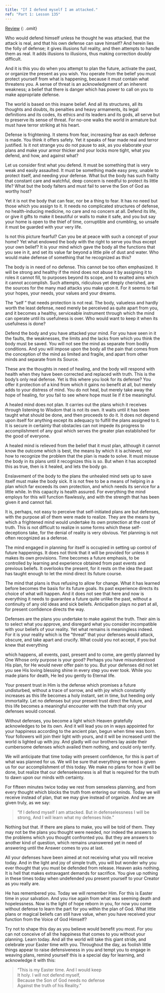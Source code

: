 ```yaml
---
title: "If I defend myself I am attacked."
ref: "Part 1: Lesson 135"
---
```


<a class="hide-review" href="/acim/workbook/l148/#l135">Review</a>
{: .omit}

Who would defend himself unless he thought he was attacked, that the
attack is real, and that his own defense can save himself? And herein
lies the folly of defense; it gives illusions full reality, and then
attempts to handle them as real. It adds illusions to illusions, thus
making correction doubly difficult.

And it is this you do when you attempt to plan the future, activate the
past, or organize the present as you wish. You operate from the belief
you must protect yourself from what is happening, because it must
contain what threatens you. A sense of threat is an acknowledgment of an
inherent weakness; a belief that there is danger which has power to call
on you to make appropriate defense.

The world is based on this insane belief. And all its structures, all
its thoughts and doubts, its penalties and heavy armaments, its legal
definitions and its codes, its ethics and its leaders and its gods, all
serve but to preserve its sense of threat. For no-one walks the world in
armature but must have terror striking at his heart.

Defense is frightening. It stems from fear, increasing fear as each
defense is made. You think it offers safety. Yet it speaks of fear made
real and terror justified. Is it not strange you do not pause to ask, as
you elaborate your plans and make your armor thicker and your locks more
tight, what you defend, and how, and against what?

Let us consider first what you defend. It must be something that is very
weak and easily assaulted. It must be something made easy prey, unable
to protect itself, and needing your defense. What but the body has such
frailty that constant care and watchful, deep concern is needful to
protect its little life? What but the body falters and must fail to
serve the Son of God as worthy host?

Yet it is not the body that can fear, nor be a thing to fear. It has no
need but those which you assign to it. It needs no complicated
structures of defense, no health-inducing medicine, no care and no
concern at all. Defend its life, or give it gifts to make it beautiful
or walls to make it safe, and you but say your home is open to the thief
of time, corruptible and crumbling, so unsafe it must be guarded
with your very life.

Is not this picture fearful? Can you be at peace with such a concept of
your home? Yet what endowed the body with the right to serve you thus
except your own belief? It is your mind which gave the body all the
functions that you see in it, and set its value far beyond a little pile
of dust and water. Who would make defense of something that he
recognized as this?

The body is in need of no defense. This cannot be too often emphasized.
It will be strong and healthy if the mind does not abuse it by assigning
it to roles it cannot fill, to purposes beyond its scope, and to exalted
aims which it cannot accomplish. Such attempts, ridiculous yet deeply
cherished, are the sources for the many mad attacks you make upon it.
For it seems to fail your hopes, your needs, your values and your
dreams.

The “self ” that needs protection is not real. The body, valueless and
hardly worth the least defense, need merely be perceived as quite apart
from you, and it becomes a healthy, serviceable instrument through which
the mind can operate until its usefulness is over. Who would want to keep
it when its usefulness is done?

Defend the body and you have attacked your mind. For you have seen in it
the faults, the weaknesses, the limits and the lacks from which you
think the body must be saved. You will not see the mind as separate from
bodily conditions. And you will impose upon the body all the pain that
comes from the conception of the mind as limited and fragile, and apart
from other minds and separate from its Source.

These are the thoughts in need of healing, and the body will respond
with health when they have been corrected and replaced with truth. This
is the body’s only real defense. Yet is this where you look for its
defense? You offer it protection of a kind from which it gains no
benefit at all, but merely adds to your distress of mind. You do not
heal, but merely take away the hope of healing, for you fail to see
where hope must lie if it be meaningful.

A healed mind does not plan. It carries out the plans which it receives
through listening to Wisdom that is not its own. It waits until it has
been taught what should be done, and then proceeds to do it. It does not
depend upon itself for anything except its adequacy to fulfill the plans
assigned to it. It is secure in certainty that obstacles
can not impede its progress to accomplishment of any goal which serves
the greater plan established for the good of everyone.

A healed mind is relieved from the belief that it must plan, although it
cannot know the outcome which is best, the means by which it is
achieved, nor how to recognize the problem that the plan is made to
solve. It must misuse the body in its plans until it recognizes this is
so. But when it has accepted this as true, then is it healed, and lets
the body go.

Enslavement of the body to the plans the unhealed mind sets up to save
itself must make the body sick. It is not free to be a means of helping
in a plan which far exceeds its own protection, and which needs its
service for a little while. In this capacity is health assured. For
everything the mind employs for this will function flawlessly, and with
the strength that has been given it and cannot fail.

It is, perhaps, not easy to perceive that self-initiated plans are but
defenses, with the purpose all of them were made to realize. They are the
means by which a frightened mind would undertake its own protection at
the cost of truth. This is not difficult to realize in some forms which
these self-deceptions take, for the denial of reality is very
obvious. Yet planning is not often recognized as a defense.

The mind engaged in planning for itself is occupied in setting up
control of future happenings. It does not think that it will be provided
for unless it makes its own provisions. Time becomes a future emphasis,
to be controlled by learning and experience obtained from past events
and previous beliefs. It overlooks the present, for it rests on the idea
the past has taught enough to let the mind direct its future course.

The mind that plans is thus refusing to allow for change. What it has
learned before becomes the basis for its future goals. Its past
experience directs its choice of what will happen. And it does not see
that here and now is everything it needs to guarantee a future quite
unlike the past, without a continuity of any old ideas and sick beliefs.
Anticipation plays no part at all, for present confidence directs the
way.

Defenses are the plans you undertake to make against the truth. Their
aim is to select what you approve, and disregard what you consider
incompatible with your beliefs of your reality. Yet what remains is
meaningless indeed. For it is your reality which is the “threat” that
your defenses would attack, obscure, and take apart and crucify. What
could you not accept, if you but knew that everything

which happens, all events, past, present and to come, are gently planned
by One Whose only purpose is your good? Perhaps you have misunderstood
His plan, for He would never offer pain to you. But your defenses did
not let you see His loving blessing shine in every step you ever took.
While you made plans for death, He led you gently to Eternal life.

Your present trust in Him is the defense which promises a future
undisturbed, without a trace of sorrow, and with joy which constantly
increases as this life becomes a holy instant, set in time, but heeding
only immortality. Let no defenses but your present trust direct the
future, and this life becomes a meaningful encounter with the truth that
only your defenses would conceal.

Without defenses, you become a light which Heaven gratefully
acknowledges to be its own. And it will lead you on in ways appointed
for your happiness according to the ancient plan, begun when time was
born. Your followers will join their light with yours, and it will be
increased until the world is lighted up with joy. And gladly will our
brothers lay aside their cumbersome defenses which availed them nothing,
and could only terrify.

We will anticipate that time today with present confidence, for this is
part of what was planned for us. We will be sure that everything we need
is given us for our accomplishment of this today. We make no plans for
how it will be done, but realize that our defenselessness is all that is
required for the truth to dawn upon our minds with certainty.

For fifteen minutes twice today we rest from senseless planning, and
from every thought which blocks the truth from entering our minds. Today
we will receive instead of plan, that we may give instead of organize.
And we are given truly, as we say:

> “If I defend myself I am attacked.
> But in defenselessness I will be strong,
> And I will learn what my defenses hide.”

Nothing but that. If there are plans to make, you will be told of them.
They may not be the plans you thought were needed, nor
indeed the answers to the problems which you thought confronted you. But
they are answers to another kind of question, which remains unanswered
yet in need of answering until the Answer comes to you at last.

All your defenses have been aimed at not receiving what you will receive
today. And in the light and joy of simple truth, you will but wonder why
you ever thought that you must be defended from release. Heaven asks
nothing. It is hell that makes extravagant demands for sacrifice. You
give up nothing in these times today when undefended you present
yourself to your Creator as you really are.

He has remembered you. Today we will remember Him. For this is Easter
time in your salvation. And you rise again from what was seeming death
and hopelessness. Now is the light of hope reborn in you, for now you
come without defense to learn the part for you within the plan of God.
What little plans or magical beliefs can still have value, when you have
received your function from the Voice of God Himself?

Try not to shape this day as you believe would benefit you most. For you
can not conceive of all the happiness that comes to you without your
planning. Learn today. And all the world will take this giant stride,
and celebrate your Easter time with you. Throughout the day, as foolish
little things appear to raise defensiveness in you and tempt you to
engage in weaving plans, remind yourself this is a special day for
learning, and acknowledge it with this:

> “This is my Easter time. And I would keep<br/>
> It holy. I will not defend myself,<br/>
> Because the Son of God needs no defense<br/>
> Against the truth of his Reality.”

